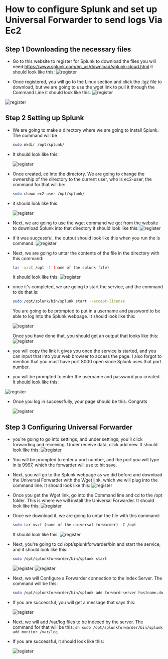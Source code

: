 # How to configure Splunk and set up Universal Forwarder to send logs Via Ec2

## Step 1 Downloading the necessary files

- Go to this website to register for Splunk to download the files you will need:https://www.splunk.com/en_us/download/splunk-cloud.html
  it should look like this:
  ![register ](https://github.com/Jec-Ooro/AWSCloudJourney/assets/32017967/3b1c947c-9413-4834-b3ae-1019d8b5b4dd)

- Once registered, you will go to the Linux section and click the .tgz file to download, but we are going to use the wget link to pull it through the Command Line 
  it should look like this:
 ![register ](https://github.com/Jec-Ooro/AWSCloudJourney/assets/32017967/996596ee-cdb1-4bda-9d3f-f5c69d9bc4bb)

 ![register ](https://github.com/Jec-Ooro/AWSCloudJourney/assets/32017967/7bdb440b-34b8-4a80-91c7-afb6f353ed66)

 ## Step 2 Setting up Splunk 

 - We are going to make a directory where we are going to install Splunk. The command will be
   ```sh
   sudo mkdir /opt/splunk/
   ```
- It should look like this:

   ![register ](https://github.com/Jec-Ooro/AWSCloudJourney/assets/32017967/f1bd1fae-2de6-4dbc-94f9-40535bbb36b3)

- Once created, cd into the directory. We are going to change the ownership of the directory to the current user, who is
  ec2-user, the command for that will be:
  ```sh
  sudo chown ec2-user /opt/splunk/
  ```
- it should look like this:

  ![register ](https://github.com/Jec-Ooro/AWSCloudJourney/assets/32017967/adf84544-e38c-4473-8d51-a9f2f29508a4)

- Next, we are going to use the wget command we got from the website to download Splunk into that directory
  it should look like this:
  ![register ](https://github.com/Jec-Ooro/AWSCloudJourney/assets/32017967/ff98da46-7124-4004-9a1d-5afcff0607eb)
  
- if it was successful, the output should look like this when you run the ls command:
![register ](https://github.com/Jec-Ooro/AWSCloudJourney/assets/32017967/7d3e2eff-6f51-4e52-8169-ef84d854e2d5)

- Next, we are going to untar the contents of the file in the directory with this command:
  ```sh
  tar -xzvC /opt -f (name of the splunk file)
  ```
  It should look like this:
  ![register ](https://github.com/Jec-Ooro/AWSCloudJourney/assets/32017967/33385619-7354-499f-83c6-711609afa885)

- once it's completed, we are going to start the service, and the command to do that is:
  ```sh
  sudo /opt/splunk/bin/splunk start --accept-license
  ```
  You are going to be prompted to put in a username and password to be able to log into the Splunk webpage. It should look like this:

  ![register ](https://github.com/Jec-Ooro/AWSCloudJourney/assets/32017967/50e4de36-93dd-4f2e-8698-58e47ff81432)

  Once you have done that, you should get an output that looks like this:
  ![register ](https://github.com/Jec-Ooro/AWSCloudJourney/assets/32017967/3e00ea6d-a1af-40a4-8deb-17364fce8509)

- you will copy the link it gives you once the service is started, and you can input that into your web browser to access the page. I also forgot to mention that you must have port 8000 open since Splunk uses that  port number.
- you will be prompted to enter the username and password you created. It should look like this:

![register ](https://github.com/Jec-Ooro/AWSCloudJourney/assets/32017967/49c26c6a-c649-48ea-bc85-55c65b60c653)

- Once you log in successfully, your page should be this.  Congrats

   ![register ](https://github.com/Jec-Ooro/AWSCloudJourney/assets/32017967/20783708-56ed-4161-b376-3550fb085723)


## Step 3 Configuring Universal Forwarder

- you're going to go into settings, and under settings, you'll click forwarding and receiving. Under receive data, click add new. It should look like this:
  ![register ](https://github.com/Jec-Ooro/AWSCloudJourney/assets/32017967/d062097c-c41c-475a-af62-d6489d9857f4)

- You will be prompted to enter a port number, and the port you will type in is 9997, which the forwarder will use to hit save.

- Next, you will go to the Splunk webpage as we did before and download the Universal Forwarder with the Wget link, which we will plug into the command line. It should look like this:
  ![register ](https://github.com/Jec-Ooro/AWSCloudJourney/assets/32017967/65bdad69-2ab5-47d2-8525-4cd4ff7ced02)

- Once you get the Wget link, go into the Command line and cd to the /opt folder. This is where we will install the Universal Forwarder. It should look like this:
  ![register ](https://github.com/Jec-Ooro/AWSCloudJourney/assets/32017967/c5842859-b857-455b-a092-73800b1df6d6)

- Once we download it, we are going to untar the file with this command:
  ```sh
  sudo tar xvzf (name of the universal forwarder) -C /opt 
  ```
  It should look like this:
  ![register ](https://github.com/Jec-Ooro/AWSCloudJourney/assets/32017967/3aed08be-e93c-442f-bc9b-e27f389db753)

- Next, you're going to cd /opt/splunkforwarder/bin and start the service, and it should look like this:
    ```sh
    sudo /opt/splunkforwarder/bin/splunk start
    ```
    ![register ](https://github.com/Jec-Ooro/AWSCloudJourney/assets/32017967/5edef0fc-87ed-465f-b2c6-3144a18619b3)
    ![register ](https://github.com/Jec-Ooro/AWSCloudJourney/assets/32017967/8f919031-bff1-4698-9c50-668afcfe9840)

- Next, we will Configure a Forwarder connection to the Index Server. The command will be this:
    ```sh
    sudo /opt/splunkforwarder/bin/splunk add forward-server hostname.domain:9997
    ```
- If you are successful, you will  get a message that says this:

     ![register ](https://github.com/Jec-Ooro/AWSCloudJourney/assets/32017967/d393a2d8-4099-4617-a38d-0bca68ee1c09)

- Next, we will add /var/log files to be indexed by the server. The command for that will be this:
      ```sh
      sudo /opt/splunkforwarder/bin/splunk add monitor /var/log
      ```
- If you are successful, it should look like this:

    ![register ](https://github.com/Jec-Ooro/AWSCloudJourney/assets/32017967/a033d71a-62f6-4af0-91da-bc3bb365756d)

    


    

  

  

  

  

  


  

  


   
